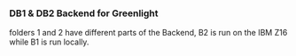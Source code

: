 ### DB1 & DB2 Backend for Greenlight
folders 1 and 2 have different parts of the Backend, B2 is run on the IBM Z16 while B1 is run locally.
